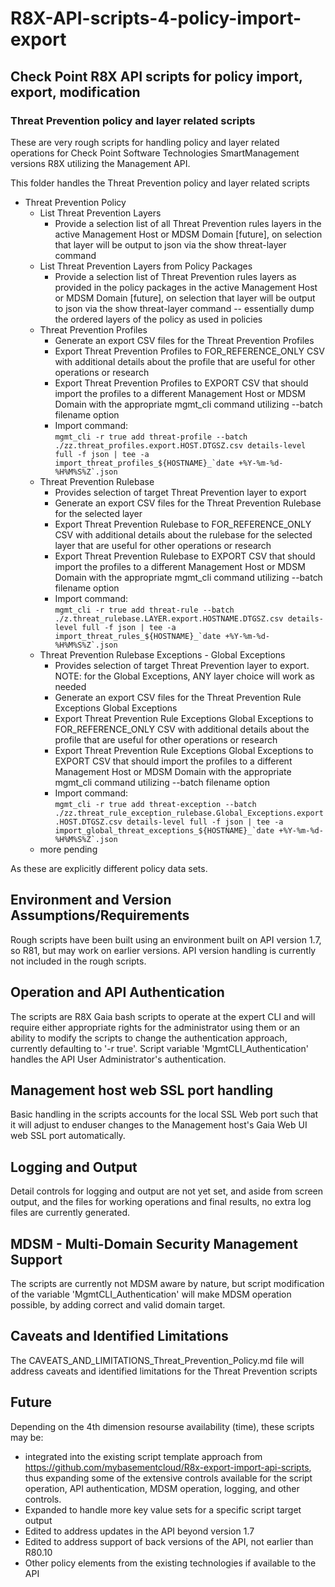 # R8X-API-scripts-4-policy-import-export

## Check Point R8X API scripts for policy import, export, modification

### Threat Prevention policy and layer related scripts

These are very rough scripts for handling policy and layer related operations for Check Point Software Technologies SmartManagement versions R8X utilizing the Management API.

This folder handles the Threat Prevention policy and layer related scripts

- Threat Prevention Policy
  - List Threat Prevention Layers
    - Provide a selection list of all Threat Prevention rules layers in the active Management Host or MDSM Domain [future], on selection that layer will be output to json via the show threat-layer command
  - List Threat Prevention Layers from Policy Packages
    - Provide a selection list of Threat Prevention rules layers as provided in the policy packages in the active Management Host or MDSM Domain [future], on selection that layer will be output to json via the show threat-layer command -- essentially dump the ordered layers of the policy as used in policies
  - Threat Prevention Profiles
    - Generate an export CSV files for the Threat Prevention Profiles
    - Export Threat Prevention Profiles to FOR_REFERENCE_ONLY CSV with additional details about the profile that are useful for other operations or research
    - Export Threat Prevention Profiles to EXPORT CSV that should import the profiles to a different Management Host or MDSM Domain with the appropriate mgmt_cli command utilizing --batch filename option
    - Import command:  
    ```mgmt_cli -r true add threat-profile --batch ./zz.threat_profiles.export.HOST.DTGSZ.csv details-level full -f json | tee -a import_threat_profiles_${HOSTNAME}_`date +%Y-%m-%d-%H%M%S%Z`.json```
  - Threat Prevention Rulebase
    - Provides selection of target Threat Prevention layer to export
    - Generate an export CSV files for the Threat Prevention Rulebase for the selected layer
    - Export Threat Prevention Rulebase to FOR_REFERENCE_ONLY CSV with additional details about the rulebase for the selected layer that are useful for other operations or research
    - Export Threat Prevention Rulebase to EXPORT CSV that should import the profiles to a different Management Host or MDSM Domain with the appropriate mgmt_cli command utilizing --batch filename option
    - Import command:  
    ```mgmt_cli -r true add threat-rule --batch ./z.threat_rulebase.LAYER.export.HOSTNAME.DTGSZ.csv details-level full -f json | tee -a import_threat_rules_${HOSTNAME}_`date +%Y-%m-%d-%H%M%S%Z`.json```
  - Threat Prevention Rulebase Exceptions - Global Exceptions
    - Provides selection of target Threat Prevention layer to export.  NOTE:  for the Global Exceptions, ANY layer choice will work as needed
    - Generate an export CSV files for the Threat Prevention Rule Exceptions Global Exceptions
    - Export Threat Prevention Rule Exceptions Global Exceptions to FOR_REFERENCE_ONLY CSV with additional details about the profile that are useful for other operations or research
    - Export Threat Prevention Rule Exceptions Global Exceptions to EXPORT CSV that should import the profiles to a different Management Host or MDSM Domain with the appropriate mgmt_cli command utilizing --batch filename option
    - Import command:  
    ```mgmt_cli -r true add threat-exception --batch ./zz.threat_rule_exception_rulebase.Global_Exceptions.export.HOST.DTGSZ.csv details-level full -f json | tee -a import_global_threat_exceptions_${HOSTNAME}_`date +%Y-%m-%d-%H%M%S%Z`.json```
  - more pending

As these are explicitly different policy data sets.

## Environment and Version Assumptions/Requirements

Rough scripts have been built using an environment built on API version 1.7, so R81, but may work on earlier versions.  API version handling is currently not included in the rough scripts.

## Operation and API Authentication

The scripts are R8X Gaia bash scripts to operate at the expert CLI and will require either appropriate rights for the administrator using them or an ability to modify the scripts to change the authentication approach, currently defaulting to '-r true'.  Script variable 'MgmtCLI_Authentication' handles the API User Administrator's authentication.

## Management host web SSL port handling

Basic handling in the scripts accounts for the local SSL Web port such that it will adjust to enduser changes to the Management host's Gaia Web UI web SSL port automatically.

## Logging and Output

Detail controls for logging and output are not yet set, and aside from screen output, and the files for working operations and final results, no extra log files are currently generated.

## MDSM - Multi-Domain Security Management Support

The scripts are currently not MDSM aware by nature, but script modification of the variable 'MgmtCLI_Authentication' will make MDSM operation possible, by adding correct and valid domain target.

## Caveats and Identified Limitations

The CAVEATS_AND_LIMITATIONS_Threat_Prevention_Policy.md file will address caveats and identified limitations for the Threat Prevention scripts

## Future

Depending on the 4th dimension resourse availability (time), these scripts may be:

- integrated into the existing script template approach from <https://github.com/mybasementcloud/R8x-export-import-api-scripts>, thus expanding some of the extensive controls available for the script operation, API authentication, MDSM operation, logging, and other controls.
- Expanded to handle more key value sets for a specific script target output
- Edited to address updates in the API beyond version 1.7
- Edited to address support of back versions of the API, not earlier than R80.10
- Other policy elements from the existing technologies if available to the API
